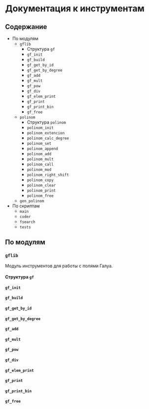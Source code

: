
# Документация к инструментам

## Содержание

- По модулям
  - `gflib`
    - Структура `gf`
    - `gf_init`
    - `gf_build`
    - `gf_get_by_id`
    - `gf_get_by_degree`
    - `gf_add`
    - `gf_mult`
    - `gf_pow`
    - `gf_div`
    - `gf_elem_print`
    - `gf_print`
    - `gf_print_bin`
    - `gf_free`
  - `polinom`
    - Структура `polinom`
    - `polinom_init`
    - `polinom_extencion`
    - `polinom_calc_degree`
    - `polinom_set`
    - `polinom_append`
    - `polinom_add`
    - `polinom_mult`
    - `polinom_call`
    - `polinom_mod`
    - `polinom_right_shift`
    - `polinom_copy`
    - `polinom_clear`
    - `polinom_print`
    - `polinom_free`
  - `gen_polinom`
- По скриптам
  - `main`
  - `coder`
  - `fsearch`
  - `tests`

## По модулям

### `gflib`

Модуль инструментов для работы с полями Галуа.

#### Структура `gf`

#### `gf_init`

#### `gf_build`

#### `gf_get_by_id`

#### `gf_get_by_degree`

#### `gf_add`

#### `gf_mult`

#### `gf_pow`

#### `gf_div`

#### `gf_elem_print`

#### `gf_print`

#### `gf_print_bin`

#### `gf_free`
